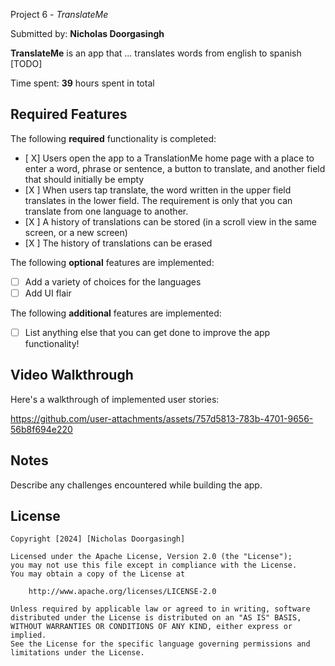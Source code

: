  Project 6 - *TranslateMe*

Submitted by: **Nicholas Doorgasingh**

**TranslateMe** is an app that ... translates words from english to spanish [TODO] 

Time spent: **39** hours spent in total

## Required Features

The following **required** functionality is completed:

- [ X] Users open the app to a TranslationMe home page with a place to enter a word, phrase or sentence, a button to translate, and another field that should initially be empty
- [X ] When users tap translate, the word written in the upper field translates in the lower field. The requirement is only that you can translate from one language to another.
- [X ] A history of translations can be stored (in a scroll view in the same screen, or a new screen)
- [X ] The history of translations can be erased
 
The following **optional** features are implemented:

- [ ] Add a variety of choices for the languages
- [ ] Add UI flair

The following **additional** features are implemented:

- [ ] List anything else that you can get done to improve the app functionality!

## Video Walkthrough

Here's a walkthrough of implemented user stories:




https://github.com/user-attachments/assets/757d5813-783b-4701-9656-56b8f694e220


## Notes

Describe any challenges encountered while building the app.

## License

    Copyright [2024] [Nicholas Doorgasingh]

    Licensed under the Apache License, Version 2.0 (the "License");
    you may not use this file except in compliance with the License.
    You may obtain a copy of the License at

        http://www.apache.org/licenses/LICENSE-2.0

    Unless required by applicable law or agreed to in writing, software
    distributed under the License is distributed on an "AS IS" BASIS,
    WITHOUT WARRANTIES OR CONDITIONS OF ANY KIND, either express or implied.
    See the License for the specific language governing permissions and
    limitations under the License.
